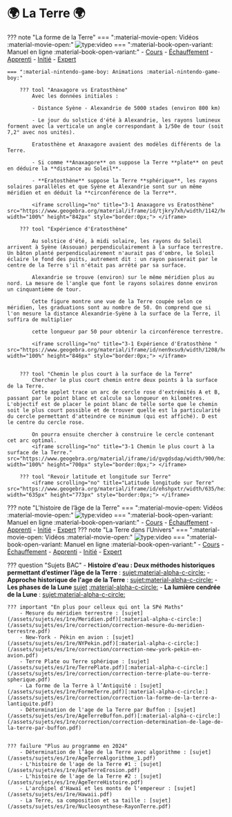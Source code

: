 # 🌍 La Terre 🌍


??? note "La forme de la Terre"
    === ":material-movie-open: Vidéos :material-movie-open:"
        ![type:video](https://www.youtube.com/embed/oESrsnOKFwA)
    === ":material-book-open-variant: Manuel en ligne :material-book-open-variant:"
        - [Cours](https://www.lelivrescolaire.fr/page/5737794)
        - [Échauffement](https://www.lelivrescolaire.fr/page/5737813)
        - [Apprenti](https://www.lelivrescolaire.fr/page/5737796)
        - [Initié](https://www.lelivrescolaire.fr/page/5737814)
        - [Expert](https://www.lelivrescolaire.fr/page/5737771)

    === ":material-nintendo-game-boy: Animations :material-nintendo-game-boy:"

        ??? tool "Anaxagore vs Eratosthène"
            Avec les données initiales :

            - Distance Syène - Alexandrie de 5000 stades (environ 800 km)

            - Le jour du solstice d'été à Alexandrie, les rayons lumineux forment avec la verticale un angle correspondant à 1/50e de tour (soit 7,2° avec nos unités).

            Eratosthène et Anaxagore avaient des modèles différents de la Terre. 

            - Si comme **Anaxagore** on suppose la Terre **plate** on peut en déduire la **distance au Soleil**.

            - **Eratosthène** suppose la Terre **sphérique**, les rayons solaires parallèles et que Syène et Alexandrie sont sur un même méridien et en déduit la **circonférence de la Terre**.

            <iframe scrolling="no" title="3-1 Anaxagore vs Eratosthène" src="https://www.geogebra.org/material/iframe/id/tjkry7xh/width/1142/height/842/border/888888/sfsb/true/smb/false/stb/false/stbh/false/ai/false/asb/false/sri/true/rc/false/ld/false/sdz/true/ctl/false" width="100%" height="842px" style="border:0px;"> </iframe>

        ??? tool "Expérience d'Eratosthène"
        
            Au solstice d'été, à midi solaire, les rayons du Soleil arrivent à Syène (Assouan) perpendiculairement à la surface terrestre. Un bâton planté perpendiculairement n'aurait pas d'ombre, le Soleil éclaire le fond des puits, autrement dit : un rayon passerait par le centre de la Terre s'il n'était pas arrêté par sa surface.

            Alexandrie se trouve (environ) sur le même méridien plus au nord. La mesure de l'angle que font le rayons solaires donne environ un cinquantième de tour. 
            
            Cette figure montre une vue de la Terre coupée selon ce méridien, les graduations sont au nombre de 50. On comprend que si l'on mesure la distance Alexandrie-Syène à la surface de la Terre, il suffira de multiplier 
            
            cette longueur par 50 pour obtenir la circonférence terrestre.

            <iframe scrolling="no" title="3-1 Expérience d'Eratosthène " src="https://www.geogebra.org/material/iframe/id/nen9xsu9/width/1208/height/846/border/888888/sfsb/true/smb/false/stb/false/stbh/false/ai/false/asb/false/sri/true/rc/false/ld/false/sdz/true/ctl/false" width="100%" height="846px" style="border:0px;"> </iframe>


        ??? tool "Chemin le plus court à la surface de la Terre"
            Chercher le plus court chemin entre deux points à la surface de la Terre.
            Cette applet trace un arc de cercle rose d'extrémités A et B, passant par le point blanc et calcule sa longueur en kilomètres. L'objectif est de placer le point blanc de telle sorte que le chemin soit le plus court possible et de trouver quelle est la particularité du cercle permettant d'atteindre ce minimum (qui est affiché). D est le centre du cercle rose.

            On pourra ensuite chercher à construire le cercle contenant cet arc optimal.
            <iframe scrolling="no" title="3-1 Chemin le plus court à la surface de la Terre." src="https://www.geogebra.org/material/iframe/id/gvgdsdap/width/900/height/700/border/888888/sfsb/true/smb/false/stb/true/stbh/false/ai/false/asb/false/sri/true/rc/false/ld/false/sdz/true/ctl/false" width="100%" height="700px" style="border:0px;"> </iframe>

        ??? tool "Revoir latitude et longitude sur Terre"
            <iframe scrolling="no" title="Latitude longitude sur Terre" src="https://www.geogebra.org/material/iframe/id/ehshpxtr/width/635/height/773/border/888888/sfsb/true/smb/false/stb/false/stbh/false/ai/false/asb/false/sri/false/rc/false/ld/false/sdz/false/ctl/false" width="635px" height="773px" style="border:0px;"> </iframe>

??? note "L'histoire de l’âge de la Terre"
    === ":material-movie-open: Vidéos :material-movie-open:"
        ![type:video](https://www.youtube.com/embed/a8CL8pfx0U4)
    === ":material-book-open-variant: Manuel en ligne :material-book-open-variant:"
        - [Cours](https://www.lelivrescolaire.fr/page/5737775)
        - [Échauffement](https://www.lelivrescolaire.fr/page/5737790)
        - [Apprenti](https://www.lelivrescolaire.fr/page/5737786)
        - [Initié](https://www.lelivrescolaire.fr/page/5737792)
        - [Expert](https://www.lelivrescolaire.fr/page/5737787)
??? note "La Terre dans l’Univers"
    === ":material-movie-open: Vidéos :material-movie-open:"
        ![type:video](https://www.youtube.com/embed/gnNyo-QSmRo)
    === ":material-book-open-variant: Manuel en ligne :material-book-open-variant:"
        - [Cours](https://www.lelivrescolaire.fr/page/5737815)
        - [Échauffement](https://www.lelivrescolaire.fr/page/5737793)
        - [Apprenti](https://www.lelivrescolaire.fr/page/5737828)
        - [Initié](https://www.lelivrescolaire.fr/page/5737816)
        - [Expert](https://www.lelivrescolaire.fr/page/5737852)


??? question "Sujets BAC"
    - **Histoire d'eau : Deux méthodes historiques permettant d’estimer l’âge de la Terre** : [sujet](/assets/sujets/es/1re/AgeTerreEau.pdf)[:material-alpha-c-circle:](/assets/sujets/es/1re/correction/correction-histoire-deau-deux-methodes-historiques-permettant-destimer-lage-de-la-terre.pdf)
    - **Approche historique de l'age de la Terre** : [sujet](/assets/sujets/es/1re/AgeTerreKelvinBuffon.pdf)[:material-alpha-c-circle:](/assets/sujets/es/1re/correction/correction-approche-historique-de-lage-de-la-terre.pdf)
    - **Les phases de la Lune** [sujet](/assets/sujets/es/1re/Les-phases-de-la-Lune.pdf) [:material-alpha-c-circle:](/assets/sujets/es/1re/correction/Correction-Les-phases-de-la-Lune.pdf) 
    - **La lumière cendrée de la Lune** : [sujet](/assets/sujets/es/1re/LuneCendree.pdf)[:material-alpha-c-circle:](/assets/sujets/es/1re/correction/correction-la-lumiere-cendree-de-la-lune.pdf) 

    ??? important "En plus pour celleux qui ont la SPé Maths"
        - Mesure du méridien terrestre : [sujet](/assets/sujets/es/1re/Meridien.pdf)[:material-alpha-c-circle:](/assets/sujets/es/1re/correction/correction-mesure-du-meridien-terrestre.pdf)
        - New-York - Pékin en avion : [sujet](/assets/sujets/es/1re/NYPekin.pdf)[:material-alpha-c-circle:](/assets/sujets/es/1re/correction/correction-new-york-pekin-en-avion.pdf)
        - Terre Plate ou Terre sphérique : [sujet](/assets/sujets/es/1re/TerrePlate.pdf)[:material-alpha-c-circle:](/assets/sujets/es/1re/correction/correction-terre-plate-ou-terre-spherique.pdf)
        - La forme de la Terre à l’Antiquité : [sujet](/assets/sujets/es/1re/FormeTerre.pdf)[:material-alpha-c-circle:](/assets/sujets/es/1re/correction/correction-la-forme-de-la-terre-a-lantiquite.pdf)
        - Détermination de l'age de la Terre par Buffon : [sujet](/assets/sujets/es/1re/AgeTerreBuffon.pdf)[:material-alpha-c-circle:](/assets/sujets/es/1re/correction/correction-determination-de-lage-de-la-terre-par-buffon.pdf)


    ??? failure "Plus au programme en 2024"
        - Détermination de l’âge de la Terre avec algorithme : [sujet](/assets/sujets/es/1re/AgeTerreAlgorithme_1.pdf)
        - L'histoire de l'age de la Terre #1 : [sujet](/assets/sujets/es/1re/AgeTerreErosion.pdf)
        - L'histoire de l'age de la Terre #2 : [sujet](/assets/sujets/es/1re/AgeTerreHistoire.pdf)
        - L'archipel d'Hawaï et les monts de l'empereur : [sujet](/assets/sujets/es/1re/Hawaii.pdf)
        - La Terre, sa composition et sa taille : [sujet](/assets/sujets/es/1re/Nucleosynthese-RayonTerre.pdf)